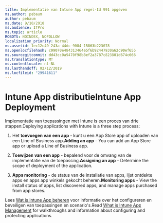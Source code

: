 ```yaml
---
title: Implementatie van Intune App regel-Id 991 opgeven
ms.author: pebaum
author: pebaum
ms.date: 9/10/2018
ms.audience: ITPro
ms.topic: article
ROBOTS: NOINDEX, NOFOLLOW
localization_priority: Normal
ms.assetid: 1ec12c49-243a-44dc-9084-15863b223078
ms.openlocfilehash: c99070e484313464e5f6b92447930a62c90ef655
ms.sourcegitcommit: dd43cc0a9470f98b8ef2a3787c823801d674c666
ms.translationtype: MT
ms.contentlocale: nl-NL
ms.lasthandoff: 02/12/2019
ms.locfileid: "29941611"
---
```

# <a name="intune-app-deployment"></a><span data-ttu-id="16b44-102">Intune App distributie</span><span class="sxs-lookup"><span data-stu-id="16b44-102">Intune App Deployment</span></span>

<span data-ttu-id="16b44-103">Implementatie van toepassingen met Intune is een proces van drie stappen:</span><span class="sxs-lookup"><span data-stu-id="16b44-103">Deploying applications with Intune is a three step process:</span></span>
  
1. <span data-ttu-id="16b44-104">Het **toevoegen van een app** - kunt u een App Store app of uploaden van een Line of Business app.</span><span class="sxs-lookup"><span data-stu-id="16b44-104">**Adding an app** - You can add an App Store app or upload a Line of Business app.</span></span> 
    
2. <span data-ttu-id="16b44-105">**Toewijzen van een app** - bepalend voor de omvang van de implementatie van de toepassing.</span><span class="sxs-lookup"><span data-stu-id="16b44-105">**Assigning an app** - Determine the scope of deployment of the application.</span></span> 
    
3. <span data-ttu-id="16b44-106">**Apps monitoring** - de status van de installatie van apps, lijst ontdekte apps en apps app winkels gekocht beheren.</span><span class="sxs-lookup"><span data-stu-id="16b44-106">**Monitoring apps** - View the install status of apps, list discovered apps, and manage apps purchased from app stores.</span></span> 
    
<span data-ttu-id="16b44-107">Lees [Wat is Intune App beheren](https://docs.microsoft.com/intune/app-management) voor informatie over het configureren en beveiligen van toepassingen en scenario's.</span><span class="sxs-lookup"><span data-stu-id="16b44-107">Read [What is Intune App Management](https://docs.microsoft.com/intune/app-management) for walkthroughs and information about configuring and protecting applications.</span></span> 
  

